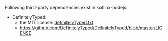 Following third-party dependencies exist in kotlinx-nodejs:
    
* DefinitelyTyped:
    * the MIT license: [definitelyTyped.txt](definitelyTyped.txt)
    * https://github.com/DefinitelyTyped/DefinitelyTyped/blob/master/LICENSE
